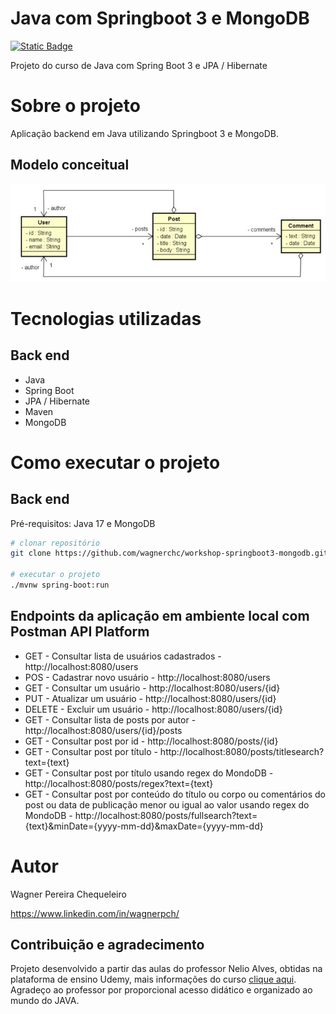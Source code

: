 # Java com Springboot 3 e MongoDB

[![Static Badge](https://img.shields.io/badge/license-GNU-green)](https://github.com/wagnerchc/workshop-springboot3-mongodb/blob/main/LICENSE)

Projeto do curso de Java com Spring Boot 3 e JPA / Hibernate

# Sobre o projeto

Aplicação backend em Java utilizando Springboot 3 e MongoDB.

## Modelo conceitual

![Modelo Conceitual](https://github.com/wagnerchc/assets/blob/main/github-projects-img/git-workshop-springboot3-mongodb-modelo-conceitual.jpg)

# Tecnologias utilizadas

## Back end

- Java
- Spring Boot
- JPA / Hibernate
- Maven
- MongoDB

# Como executar o projeto

## Back end

Pré-requisitos: Java 17 e MongoDB

```bash
# clonar repositório
git clone https://github.com/wagnerchc/workshop-springboot3-mongodb.git

# executar o projeto
./mvnw spring-boot:run
```

## Endpoints da aplicação em ambiente local com Postman API Platform

<ul>
    <li>GET - Consultar lista de usuários cadastrados - http://localhost:8080/users</li>
    <li>POS - Cadastrar novo usuário - http://localhost:8080/users</li>
    <li>GET - Consultar um usuário - http://localhost:8080/users/{id}</li>
    <li>PUT - Atualizar um usuário - http://localhost:8080/users/{id}</li>
    <li>DELETE - Excluir um usuário - http://localhost:8080/users/{id}</li>
    <li>GET - Consultar lista de posts por autor - http://localhost:8080/users/{id}/posts</li>
    <li>GET - Consultar post por id - http://localhost:8080/posts/{id}</li>
    <li>GET - Consultar post por título - http://localhost:8080/posts/titlesearch?text={text}</li>
    <li>GET - Consultar post por título usando regex do MondoDB - http://localhost:8080/posts/regex?text={text}</li>
    <li>GET - Consultar post por conteúdo do título ou corpo ou comentários do post ou data de publicação menor ou igual ao valor usando regex do MondoDB - http://localhost:8080/posts/fullsearch?text={text}&minDate={yyyy-mm-dd}&maxDate={yyyy-mm-dd}</li>
</ul>

# Autor

Wagner Pereira Chequeleiro

https://www.linkedin.com/in/wagnerpch/

## Contribuição e agradecimento

Projeto desenvolvido a partir das aulas do professor Nelio Alves, obtidas na plataforma de ensino Udemy, mais informações do curso <a href="https://www.udemy.com/course/java-curso-completo/" target="_blank">clique aqui<a>. Agradeço ao professor por proporcional acesso didático e organizado ao mundo do JAVA.
